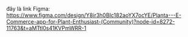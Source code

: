 đây là link Figma: https://www.figma.com/design/Y8ir3h0BIc182aoYX7ocYE/Planta---E-Commerce-app-for-Plant-Enthusiast-(Community)?node-id=8272-11763&t=aMTtI0s41KVPmWRR-1
